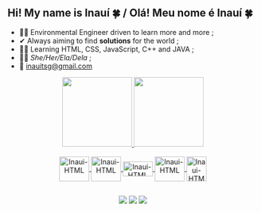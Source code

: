 ## Hi! My name is Inauí 🍀 / Olá! Meu nome é Inauí 🍀

- 👷‍♀️ Environmental Engineer driven to learn more and more ;
- ✔ Always aiming to find **solutions** for the world ;
- 👩‍💻 Learning HTML, CSS, JavaScript, C++ and JAVA ;
- 💁‍♀️ *She/Her/Ela/Dela* ;
- 📩 inauitsg@gmail.com

<div align="center">
  <a href="https://github.com/inauitsg">
  <img height="140em" src="https://github-readme-stats.vercel.app/api?username=inauitsg&show_icons=true&theme=tokyonight&include_all_commits=true&count_private=true"/>
  <img height="140em" src="https://github-readme-stats.vercel.app/api/top-langs/?username=inauitsg&layout=compact&langs_count=7&theme=tokyonight"/>
</div>
  
  </div>
<div  align="center" style="display: inline_block"><br>

<img align="center" alt="Inaui-HTML" height="50" width="60" src="https://cdn.jsdelivr.net/gh/devicons/devicon/icons/html5/html5-original-wordmark.svg" />
<img align="center" alt="Inaui-HTML" height="50" width="60" src="https://cdn.jsdelivr.net/gh/devicons/devicon/icons/css3/css3-original-wordmark.svg" />
<img align="center" alt="Inaui-HTML" height="30" width="60" src="https://cdn.jsdelivr.net/gh/devicons/devicon/icons/javascript/javascript-original.svg" />
<img align="center" alt="Inaui-HTML" height="50" width="60" src="https://cdn.jsdelivr.net/gh/devicons/devicon/icons/cplusplus/cplusplus-original.svg" />
<img align="center" alt="Inaui-HTML" height="50" width="40" src="https://cdn.jsdelivr.net/gh/devicons/devicon/icons/java/java-original-wordmark.svg" />

</div>

##
<div  align="center"> 
  
  <a href="https://instagram.com/inaui.g" target="_blank"><img src="https://img.shields.io/badge/-Instagram-%23E4405F?style=for-the-badge&logo=instagram&logoColor=white" target="_blank"></a>
  <a href = "mailto:inauitsg@gmail.com"><img src="https://img.shields.io/badge/-Gmail-%23333?style=for-the-badge&logo=gmail&logoColor=white" target="_blank"></a>
  <a href="https://www.linkedin.com/in/inauigoncalves/" target="_blank"><img src="https://img.shields.io/badge/-LinkedIn-%230077B5?style=for-the-badge&logo=linkedin&logoColor=white" target="_blank"></a> 
  
</div>
